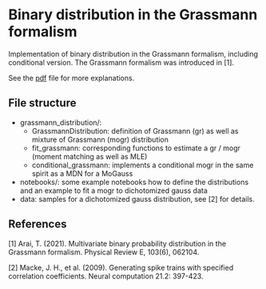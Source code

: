 # Binary distribution in the Grassmann formalism
Implementation of binary distribution in the Grassmann formalism, including conditional version.
The Grassmann formalism was introduced in [1].

See the [pdf](https://github.com/mackelab/grassmann_binary_distribution/blob/main/notes_grassmann_formalism.pdf)  file for more explanations.

## File structure
- grassmann_distribution/:
  - GrassmannDistribution: definition of Grassmann (gr) as well as mixture of Grassmann (mogr) distribution
  - fit_grassmann: corresponding functions to estimate a gr / mogr (moment matching as well as MLE)
  - conditional_grassmann: implements a conditional mogr in the same spirit as a MDN for a MoGauss
- notebooks/: some example notebooks how to define the distributions and an example to fit a mogr to dichotomized gauss data
- data: samples for a dichotomized gauss distribution, see [2] for details. 





## References

[1] Arai, T. (2021). Multivariate binary probability distribution in the Grassmann formalism. Physical Review E, 103(6), 062104.

[2] Macke, J. H., et al. (2009). Generating spike trains with specified correlation coefficients. Neural computation 21.2: 397-423.
